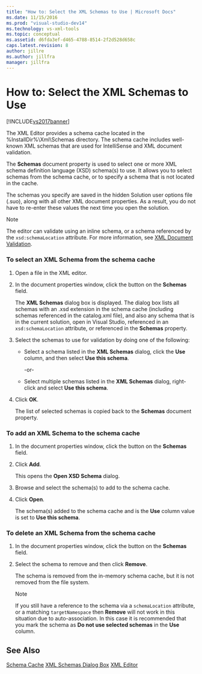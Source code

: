 ```yaml
---
title: "How to: Select the XML Schemas to Use | Microsoft Docs"
ms.date: 11/15/2016
ms.prod: "visual-studio-dev14"
ms.technology: vs-xml-tools
ms.topic: conceptual
ms.assetid: d6fda3ef-d465-4788-8514-2f2d528d658c
caps.latest.revision: 8
author: jillre
ms.author: jillfra
manager: jillfra
---
```

# How to: Select the XML Schemas to Use
[!INCLUDE[vs2017banner](../includes/vs2017banner.md)]

The XML Editor provides a schema cache located in the %InstallDir%\Xml\Schemas directory. The schema cache includes well-known XML schemas that are used for IntelliSense and XML document validation.

 The **Schemas** document property is used to select one or more XML schema definition language (XSD) schema(s) to use. It allows you to select schemas from the schema cache, or to specify a schema that is not located in the cache.

 The schemas you specify are saved in the hidden Solution user options file (.suo), along with all other XML document properties. As a result, you do not have to re-enter these values the next time you open the solution.

> [!NOTE]
> The editor can validate using an inline schema, or a schema referenced by the `xsd:schemaLocation` attribute. For more information, see [XML Document Validation](../xml-tools/xml-document-validation.md).

### To select an XML Schema from the schema cache

1. Open a file in the XML editor.

2. In the document properties window, click the button on the **Schemas** field.

    The **XML Schemas** dialog box is displayed. The dialog box lists all schemas with an .xsd extension in the schema cache (including schemas referenced in the catalog.xml file), and also any schema that is in the current solution, open in Visual Studio, referenced in an `xsd:schemaLocation` attribute, or referenced in the **Schemas** property.

3. Select the schemas to use for validation by doing one of the following:

   - Select a schema listed in the **XML Schemas** dialog, click the **Use** column, and then select **Use this schema**.

     -or-

   - Select multiple schemas listed in the **XML Schemas** dialog, right-click and select **Use this schema**.

4. Click **OK**.

    The list of selected schemas is copied back to the **Schemas** document property.

### To add an XML Schema to the schema cache

1. In the document properties window, click the button on the **Schemas** field.

2. Click **Add**.

     This opens the **Open XSD Schema** dialog.

3. Browse and select the schema(s) to add to the schema cache.

4. Click **Open**.

     The schema(s) added to the schema cache and is the **Use** column value is set to **Use this schema**.

### To delete an XML Schema from the schema cache

1. In the document properties window, click the button on the **Schemas** field.

2. Select the schema to remove and then click **Remove**.

     The schema is removed from the in-memory schema cache, but it is not removed from the file system.

    > [!NOTE]
    > If you still have a reference to the schema via a `schemaLocation` attribute, or a matching `targetNamespace` then **Remove** will not work in this situation due to auto-association. In this case it is recommended that you mark the schema as **Do not use selected schemas** in the **Use** column.

## See Also
 [Schema Cache](../xml-tools/schema-cache.md)
 [XML Schemas Dialog Box](../xml-tools/xml-schemas-dialog-box.md)
 [XML Editor](../xml-tools/xml-editor.md)
